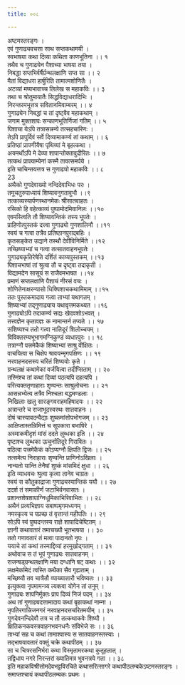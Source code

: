 ```yaml
---
title: ००८

---
```

अष्टमस्तरङ्गः ।  
एवं गुणाढ्यवचसा साथ सप्तकथामयी ।  
स्वभाषया कथा दिव्या कथिता काणभूतिना ।। १  
तथैव च गुणाढ्येन पैशाच्या भाषया तया ।  
निबद्धा सप्तभिर्वर्षैर्ग्रन्थलक्षाणि सप्त सा ।। २  
मैतां विद्याधरा हार्षुरिति तामात्मशोणितैः ।  
अटव्यां मष्यभावाच्च लिलेख स महाकविः ।। ३  
तथा च श्रोतुमायातैः सिद्धविद्याधरादिभिः ।  
निरन्तरमभूत्तत्र सवितानमिवाम्बरम् ।। ४  
गुणाढ्येन निबद्धां च तां दृष्ट्वैव महाकथाम् ।  
जगाम मुक्तशापः सन्काणभूतिर्निजां गतिम् ।। ५  
पिशाचा येऽपि तत्रासन्नन्ये तत्सहचारिणः ।  
तेऽपि प्रापुर्दिवं सर्वे दिव्यामाकर्ण्य तां कथाम् ।। ६  
प्रतिष्ठां प्रापणीयैषा पृथिव्यां मे बृहत्कथा ।  
अयमर्थोऽपि मे देव्या शापान्तोक्तावुदीरितः ।। ७  
तत्कथं प्रापयाम्येनां कस्मै तावत्समर्पये ।  
इति चाचिन्तयत्तत्र स गुणाढ्यो महाकविः ।। ८  
23  
अथैको गुणदेवाख्यो नन्दिदेवाभिधः परः ।  
तमूचतुरुपाध्यायं शिष्यावनुगतावुभौ ।।९  
तत्काव्यस्यार्पणस्थानमेकः श्रीसातवाहतः ।  
रसिको हि वहेत्काव्यं पुष्पामोदमिवानिलः ।।१०  
एवमस्त्विति तौ शिष्यावन्तिकं तस्य भूपतेः ।  
प्राहिणोत्पुस्तकं दत्त्वा गुणाढ्यो गुणशालिनौ ।।११  
स्वयं च गत्वा तत्रैव प्रतिष्ठानपुराद्बहिः ।  
कृतसङ्केत उद्याने तस्थौ देवीविनिर्मिते ।।१२  
तच्छिष्याभ्यां च गत्वा तत्सातवाहनभूपतेः ।  
गुणाढ्यकृतिरेषेति दर्शितं काव्यपुस्तकम् ।।१३  
पिशाचभाषां तां श्रुत्वा तौ च दृष्ट्वा तदाकृती ।  
विद्यामदेन सासूयं स राजैवमभाषत ।।१४  
प्रमाणं सप्तलक्षाणि पैशाचं नीरसं वचः ।  
शोणितेनाक्षरन्यासो धिक्पिशाचकथामिमाम् ।।१५  
ततः पुस्तकमादाय गत्वा ताभ्यां यथागतम् ।  
शिष्याभ्यां तद्गुणाढ्याय यथावृत्तमकथ्यत ।।१६  
गुणाढ्योऽपि तदाकर्ण्य सद्यः खेदवशोऽभवत् ।  
तत्त्वज्ञेन कृतावज्ञः क नामान्तर्न तप्यते ।। १७  
सशिष्यश्च ततो गत्वा नातिदूरं शिलोच्चयम् ।  
विविक्तरम्यभूभागमग्निकुण्डं व्यधात्पुरः ।। १८  
तत्राग्नौ पत्त्रमेकैकं शिष्याभ्यां साश्रु वीक्षितः ।  
वाचयित्वा स चिक्षेप श्रावयन्मृगपक्षिणः ।। १९  
नरवाहनदत्तस्य चरितं शिष्ययोः कृते ।  
ग्रन्थलक्षं कथामेकां वर्जयित्वा तदीप्सिताम् ।। २०  
तस्मिंश्च तां कथां दिव्यां पठत्यपि दहत्यपि ।  
परित्यक्ततृणाहाराः शृण्वन्तः साश्रुलोचनाः ।। २१  
आसन्नभ्येत्य तत्रैव निश्चला बद्धमण्डलाः ।  
निखिलाः खलु सारङ्गवराहमहिषादयः ।। २२  
अत्रान्तरे च राजाभूदस्वस्थः सातवाहनः ।  
दोषं चास्यावदन्वैद्याः शुष्कमांसोपभोगजम् ।। २३  
आक्षिप्तास्तन्निमित्तं च सूपकारा बभाषिरे ।  
अस्माकमीदृशं मांसं ददते लुब्धका इति ।। २४  
पृष्टाश्च लुब्धका ऊचुर्नातिदूरे गिरावितः ।  
पठित्वा पत्त्रमेकैकं कोऽप्यग्नौ क्षिपति द्विजः ।। २५  
तत्समेत्य निराहाराः शृण्वन्ति प्राणिनोऽखिलाः ।  
नान्यतो यान्ति तेनैषां शुष्कं मांसमिदं क्षुधा ।। २६  
इति व्याधवचः श्रुत्वा कृत्वा तानेव चाग्रतः ।  
स्वयं स कौतुकाद्राजा गुणाढ्यस्यान्तिकं ययौ ।। २७  
ददर्श तं समाकीर्णं जटाभिर्वनवासतः ।  
प्रशान्तशेषशापाग्निधूमिकाभिरिवाभितः ।। २८  
अथैनं प्रत्यभिज्ञाय सबाष्पमृगमध्यगम् ।  
नमस्कृत्य च पप्रच्छ तं वृत्तान्तं महीपतिः ।। २९  
सोऽपि स्वं पुष्पदन्तस्य राज्ञे शापादिचेष्टितम् ।  
ज्ञानी कथावतारं तमाचख्यौ भूतभाषया ।। ३०  
ततो गणावतारं तं मत्वा पादानतो नृपः ।  
ययाचे तां कथां तस्माद्दिव्यां हरमुखोद्गताम् ।। ३१  
अथोवाच स तं भूपं गुणाढ्यः सातवाहनम् ।  
राजन्षड्ग्रन्थलक्षाणि मया दग्धानि षट् कथाः ।। ३२  
लक्षमेकमिदं त्वस्ति कथैका सैव गृह्यताम् ।  
मच्छिष्यौ तव चात्रैतौ व्याख्यातारौ भविष्यतः ।। ३३  
इत्युक्त्वा नृपमामन्त्र्य त्यक्त्वा योगेन तां तनुम् ।  
गुणाढ्यः शापनिर्मुक्तः प्राप दिव्यं निजं पदम् ।। ३४  
अथ तां गुणाढ्यदत्तामादाय कथां बृहत्कथां नाम्ना ।  
नृपतिरगान्निजनगरं नरवाहनदत्तचरितमयीम् ।। ३५  
गुणदेवनन्दिदेवौ तत्र च तौ तत्कथाकवेः शिष्यौ ।  
क्षितिकनकवस्त्रवाहनभवनधनैः संविभेजे सः ।। ३६  
ताभ्यां सह च कथां तामाश्वास्य स सातवाहनस्तस्याः ।  
तद्भाषयावतारं वक्तुं चक्रे कथापीठम् ।। ३७  
सा च चित्ररसनिर्भरा कथा विस्मृतामरकथा कुतूहलात् ।  
तद्विधाय नगरे निरन्तरां ख्यातिमत्र भुवनत्रये गता ।। ३८  
इति महाकविश्रीसोमदेवभट्टविरचिते कथासरित्सागरे कथापीठलम्बकेऽष्टमस्तरङ्गः ।  
समाप्तश्चायं कथापीठलम्बकः प्रथमः ।